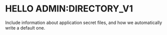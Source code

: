 # HELLO ADMIN:DIRECTORY_V1


Include information about application secret files, and how we automatically write a default one.